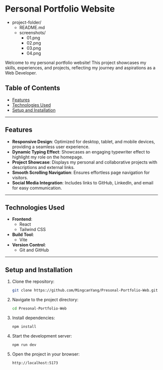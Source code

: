 # Personal Portfolio Website
- project-folder/
  - README.md
  - screenshots/
    - 01.png
    - 02.png
    - 03.png
    - 04.png

Welcome to my personal portfolio website! This project showcases my skills, experiences, and projects, reflecting my journey and aspirations as a Web Developer.

## Table of Contents
- [Features](#features)
- [Technologies Used](#technologies-used)
- [Setup and Installation](#setup-and-installation)


---

## Features
- **Responsive Design**: Optimized for desktop, tablet, and mobile devices, providing a seamless user experience.
- **Dynamic Typing Effect**: Showcases an engaging typewriter effect to highlight my role on the homepage.
- **Project Showcase**: Displays my personal and collaborative projects with descriptions and external links.
- **Smooth Scrolling Navigation**: Ensures effortless page navigation for visitors.
- **Social Media Integration**: Includes links to GitHub, LinkedIn, and email for easy communication.

---

## Technologies Used
- **Frontend**:
  - React
  - Tailwind CSS
- **Build Tool**:
  - Vite
- **Version Control**:
  - Git and GitHub

---

## Setup and Installation

1. Clone the repository:
   ```bash
   git clone https://github.com/MingcanYang/Presonal-Portfolio-Web.git

2. Navigate to the project directory:
   ```bash
   cd Presonal-Portfolio-Web

3. Install dependencies:
   ```bash
   npm install

4. Start the development server:
   ```bash
   npm run dev
   
5. Open the project in your browser:
   ```bash
   http://localhost:5173
